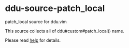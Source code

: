 # ddu-source-patch_local

patch_local source for ddu.vim

This source collects all of ddu#custom#patch_local() name.

Please read [help](doc/ddu-source-patch_local.txt) for details.

